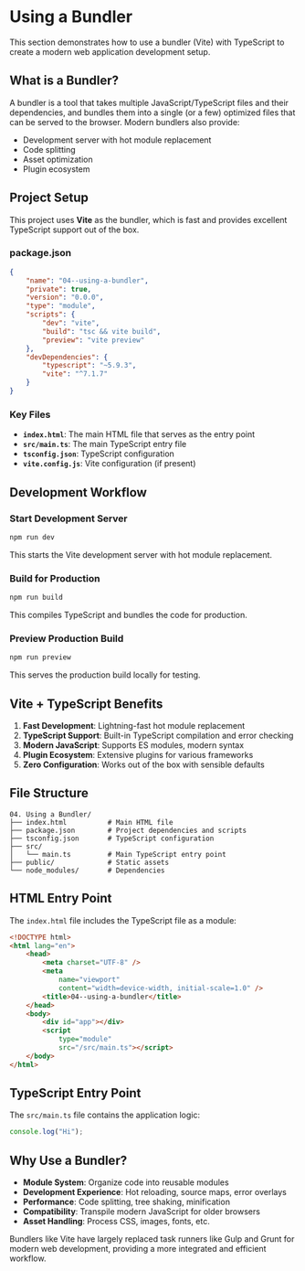 # Using a Bundler

This section demonstrates how to use a bundler (Vite) with TypeScript to create a modern web application development setup.

## What is a Bundler?

A bundler is a tool that takes multiple JavaScript/TypeScript files and their dependencies, and bundles them into a single (or a few) optimized files that can be served to the browser. Modern bundlers also provide:

- Development server with hot module replacement
- Code splitting
- Asset optimization
- Plugin ecosystem

## Project Setup

This project uses **Vite** as the bundler, which is fast and provides excellent TypeScript support out of the box.

### package.json

```json
{
	"name": "04--using-a-bundler",
	"private": true,
	"version": "0.0.0",
	"type": "module",
	"scripts": {
		"dev": "vite",
		"build": "tsc && vite build",
		"preview": "vite preview"
	},
	"devDependencies": {
		"typescript": "~5.9.3",
		"vite": "^7.1.7"
	}
}
```

### Key Files

- **`index.html`**: The main HTML file that serves as the entry point
- **`src/main.ts`**: The main TypeScript entry file
- **`tsconfig.json`**: TypeScript configuration
- **`vite.config.js`**: Vite configuration (if present)

## Development Workflow

### Start Development Server

```bash
npm run dev
```

This starts the Vite development server with hot module replacement.

### Build for Production

```bash
npm run build
```

This compiles TypeScript and bundles the code for production.

### Preview Production Build

```bash
npm run preview
```

This serves the production build locally for testing.

## Vite + TypeScript Benefits

1. **Fast Development**: Lightning-fast hot module replacement
2. **TypeScript Support**: Built-in TypeScript compilation and error checking
3. **Modern JavaScript**: Supports ES modules, modern syntax
4. **Plugin Ecosystem**: Extensive plugins for various frameworks
5. **Zero Configuration**: Works out of the box with sensible defaults

## File Structure

```
04. Using a Bundler/
├── index.html          # Main HTML file
├── package.json        # Project dependencies and scripts
├── tsconfig.json       # TypeScript configuration
├── src/
│   └── main.ts         # Main TypeScript entry point
├── public/             # Static assets
└── node_modules/       # Dependencies
```

## HTML Entry Point

The `index.html` file includes the TypeScript file as a module:

```html
<!DOCTYPE html>
<html lang="en">
	<head>
		<meta charset="UTF-8" />
		<meta
			name="viewport"
			content="width=device-width, initial-scale=1.0" />
		<title>04--using-a-bundler</title>
	</head>
	<body>
		<div id="app"></div>
		<script
			type="module"
			src="/src/main.ts"></script>
	</body>
</html>
```

## TypeScript Entry Point

The `src/main.ts` file contains the application logic:

```typescript
console.log("Hi");
```

## Why Use a Bundler?

- **Module System**: Organize code into reusable modules
- **Development Experience**: Hot reloading, source maps, error overlays
- **Performance**: Code splitting, tree shaking, minification
- **Compatibility**: Transpile modern JavaScript for older browsers
- **Asset Handling**: Process CSS, images, fonts, etc.

Bundlers like Vite have largely replaced task runners like Gulp and Grunt for modern web development, providing a more integrated and efficient workflow.
